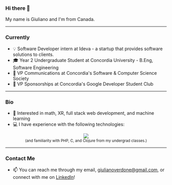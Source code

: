 ### Hi there 👋

My name is Giuliano and I'm from Canada.

<hr>

### Currently

- 💡 Software Developer intern at Ideva - a startup that provides software solutions to clients.
- 🎓 Year 2 Undergraduate Student at Concordia University - B.Eng, Software Engineering
- 📰 VP Communications at Concordia's Software & Computer Science Society
- 🤝 VP Sponsorships at Concordia's Google Developer Student Club 

<hr>

### Bio
- 🧠 Interested in math, XR, full stack web development, and machine learning
- 💻 I have experience with the following technologies:
<p align="center">
  <a href="Skill_Icons - Java, Javascript, React, Node.js, Express.js, Python, PostgreSQL, Linux">
    <img src="https://skillicons.dev/icons?i=java,javascript,react,nodejs,express,python,postgres,linux" />
  </a>
  <br/>
  <small>(and familiarity with PHP, C, and Clojure from my undergrad classes.)</small>
</p>

<hr>

### Contact Me
- 📫 You can reach me through my email, giulianoverdone@gmail.com, or connect with me on [LinkedIn](https://www.linkedin.com/in/giuliano-verdone-33186921b/)!
